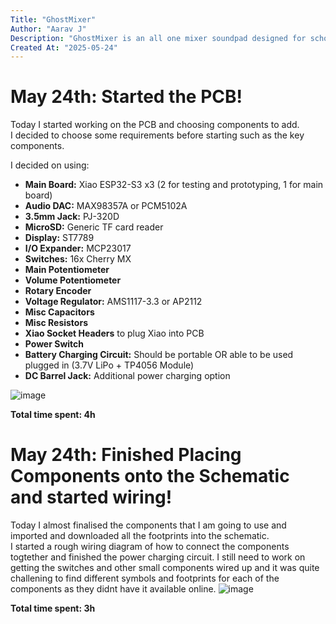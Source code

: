 ```yaml
---
Title: "GhostMixer"
Author: "Aarav J"
Description: "GhostMixer is an all one mixer soundpad designed for schools or hobbiest to produce sounds with ease"
Created At: "2025-05-24"
---
```

# May 24th: Started the PCB!

Today I started working on the PCB and choosing components to add.  
I decided to choose some requirements before starting such as the key components.

I decided on using:

- **Main Board:** Xiao ESP32-S3 x3 (2 for testing and prototyping, 1 for main board)  
- **Audio DAC:** MAX98357A or PCM5102A  
- **3.5mm Jack:** PJ-320D  
- **MicroSD:** Generic TF card reader  
- **Display:** ST7789  
- **I/O Expander:** MCP23017  
- **Switches:** 16x Cherry MX  
- **Main Potentiometer**  
- **Volume Potentiometer**  
- **Rotary Encoder**  
- **Voltage Regulator:** AMS1117-3.3 or AP2112  
- **Misc Capacitors**  
- **Misc Resistors**  
- **Xiao Socket Headers** to plug Xiao into PCB  
- **Power Switch**  
- **Battery Charging Circuit:** Should be portable OR able to be used plugged in (3.7V LiPo + TP4056 Module)  
- **DC Barrel Jack:** Additional power charging option  



![image](https://github.com/user-attachments/assets/83220eb4-dc40-49c7-9eeb-96cb6ee08e02)


**Total time spent: 4h**




# May 24th: Finished Placing Components onto the Schematic and started wiring!

Today I almost finalised the components that I am going to use and imported and downloaded all the footprints into the schematic.  
I started a rough wiring diagram of  how to connect the components togtether and finished the power charging circuit.
I still need to work on getting the switches and other small components wired up and it was quite challening to find different symbols and footprints for each of the components as they didnt have it available online.
![image](https://github.com/user-attachments/assets/2682cd43-e33b-4f3a-8980-5f28084912ab)

**Total time spent: 3h**
